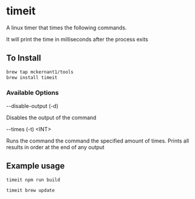 # timeit
A linux timer that times the following commands.

It will print the time in milliseconds after the process exits 

## To Install 
```bash
brew tap mckernant1/tools
brew install timeit
```

### Available Options

--disable-output (-d)

Disables the output of the command

--times (-t) \<INT\>

Runs the command the command the specified amount of times. 
Prints all results in order at the end of any output


## Example usage
```bash
timeit npm run build
```

```bash
timeit brew update
```
